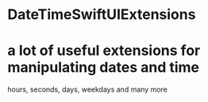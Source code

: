 # DateTimeSwiftUIExtensions

# a lot of useful extensions for manipulating dates and time
hours, seconds, days, weekdays and many more
